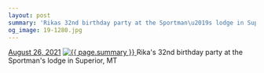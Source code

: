 ```yaml
---
layout: post
summary: 'Rikas 32nd birthday party at the Sportman\u2019s lodge in Superior, MT'
og_image: 19-1280.jpg
---
```


<p>
  <time>
    <a href="/19">August 26, 2021</a>
  </time>
  <a href="/19">
    <img src="{{ site.assets_url }}/19-640.jpg" srcset="{{ site.assets_url }}/19-320.jpg 320w, {{ site.assets_url }}/19-640.jpg 640w, {{ site.assets_url }}/19-960.jpg 960w, {{ site.assets_url }}/19-1280.jpg 1280w" sizes="(min-width: 700px) 50vw, calc(100vw - 2rem)" alt="{{ page.summary }}" />
  </a>
  <span>Rika's 32nd birthday party at the Sportman's lodge in Superior, MT</span>
</p>
